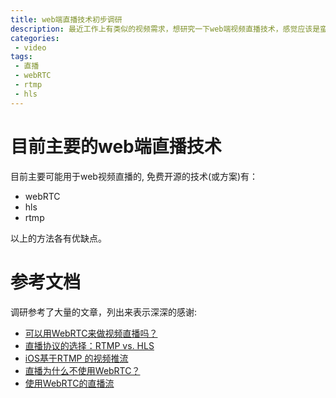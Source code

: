 ```yaml
---
title: web端直播技术初步调研
description: 最近工作上有类似的视频需求，想研究一下web端视频直播技术，感觉应该是蛮有意思的。所以就认真研究了一下。
categories:
 - video
tags:
 - 直播
 - webRTC
 - rtmp
 - hls
---
```

# 目前主要的web端直播技术
目前主要可能用于web视频直播的, 免费开源的技术(或方案)有：
- webRTC
- hls
- rtmp

以上的方法各有优缺点。
# 参考文档
调研参考了大量的文章，列出来表示深深的感谢:
- <a href="https://www.zhihu.com/question/25497090" target="_blank">可以用WebRTC来做视频直播吗？</a>
- <a href="https://www.cnblogs.com/samirchen/p/7066116.html" target="_blank">直播协议的选择：RTMP vs. HLS</a>
- <a href="https://www.aliyun.com/jiaocheng/388375.html" target="_blank">iOS基于RTMP 的视频推流</a>
- <a href="https://www.sohu.com/a/255263300_100280991" target="_blank">直播为什么不使用WebRTC？</a>
- <a href="http://webrtc.org.cn/live-streaming-using-webrtc/" target="_blank">使用WebRTC的直播流</a>


